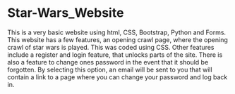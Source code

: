 # Star-Wars_Website
This is a very basic website using html, CSS, Bootstrap, Python and Forms. This website has a few features, an opening crawl page, where the opening crawl of star wars is played. This was coded using CSS. Other features include a register and login feature, that unlocks parts of the site. There is also a feature to change ones password in the event that it should be forgotten. By selecting this option, an email will be sent to you that will contain a link to a page where you can change your password and log back in.
